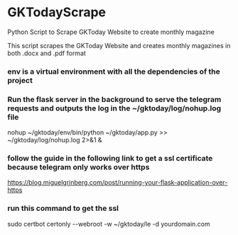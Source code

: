 # GKTodayScrape
Python Script to Scrape GKToday Website to create monthly magazine

This script scrapes the GKToday Website and creates monthly magazines in both .docx and .pdf format



### env is a virtual environment with all the dependencies of the project
### Run the flask server in the background to serve the telegram requests and outputs the log in the ~/gktoday/log/nohup.log file

nohup ~/gktoday/env/bin/python ~/gktoday/app.py >> ~/gktoday/log/nohup.log 2>&1 &

### follow the guide in the following link to get a ssl certificate because telegram only works over https
https://blog.miguelgrinberg.com/post/running-your-flask-application-over-https

### run this command to get the ssl 
sudo certbot certonly --webroot -w ~/gktoday/le -d yourdomain.com

